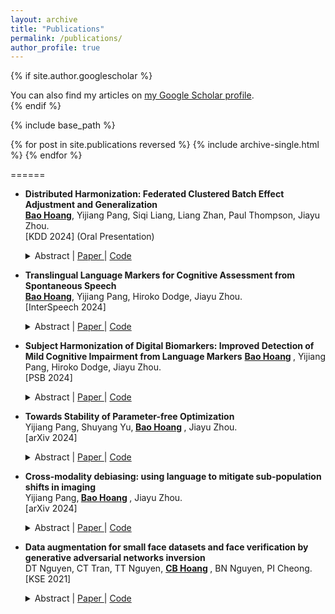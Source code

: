 ```yaml
---
layout: archive
title: "Publications"
permalink: /publications/
author_profile: true
---
```


{% if site.author.googlescholar %}
  <div class="wordwrap">You can also find my articles on <a href="{{site.author.googlescholar}}">my Google Scholar profile</a>.</div>
{% endif %}

{% include base_path %}

{% for post in site.publications reversed %}
  {% include archive-single.html %}
{% endfor %}

======
* **Distributed Harmonization: Federated Clustered Batch Effect Adjustment and Generalization** <br>
  <b><u>Bao Hoang</u></b>, Yijiang Pang, Siqi Liang, Liang Zhan, Paul Thompson, Jiayu Zhou. <br>
  [KDD 2024] (Oral Presentation) <br>
  <details> 
    <summary>
        Abstract |
        <a href="https://arxiv.org/pdf/2405.15081" role="button" target="_blank"> Paper </a> | 
        <a href="https://github.com/illidanlab/distributed-cluster-harmonization" role="button" target="_blank"> Code </a>
    </summary>
   Independent and identically distributed (i.i.d.) data is essential to many data analysis and modeling techniques. In the medical domain, collecting data from multiple sites or institutions is a common strategy that guarantees sufficient clinical diversity, determined by the decentralized nature of medical data. However, data from various sites are easily biased by the local environment or facilities, thereby violating the i.i.d. rule. A common strategy is to harmonize the site bias while retaining important biological information. The ComBat is among the most popular harmonization approaches and has recently been extended to handle distributed sites. However, when faced with situations involving newly joined sites in training or evaluating data from unknown/unseen sites, ComBat lacks compatibility and requires retraining with data from all the sites. The retraining leads to significant computational and logistic overhead that is usually prohibitive. In this work, we develop a novel Cluster ComBat harmonization algorithm, which leverages cluster patterns of the data in different sites and greatly advances the usability of ComBat harmonization. We use extensive simulation and real medical imaging data from ADNI to demonstrate the superiority of the proposed approach.
  </details>  

* **Translingual Language Markers for Cognitive Assessment from Spontaneous Speech** <br>
  <b><u>Bao Hoang</u></b>, Yijiang Pang, Hiroko Dodge, Jiayu Zhou. <br>
  [InterSpeech 2024] <br>
  <details> 
    <summary>
        Abstract |
        <a href="" role="button" target="_blank"> Paper </a> | 
        <a href="https://github.com/illidanlab/translingual-language-markers" role="button" target="_blank"> Code </a>
    </summary>
   Mild Cognitive Impairment (MCI) is considered a prodromal stage of dementia, including Alzheimer's disease, showing behavior changes and decreased executive function. In the InterSpeech 2024 TAUKADIAL Challenge, we study language markers from spontaneous speech in English and Chinese and use the bilingual language markers to identify MCI cases and predict the Mini-Mental Status Examination (MMSE) scores. Our proposed framework combines the power from 1) feature extraction of a comprehensive set of bilingual acoustic features, semantic and syntactic features from language models; 2) careful treatment of model complexity for small sample size; 3) consideration of imbalanced demographic structure, potential outlier removal, and a multi-task treatment that uses the prediction of clinical classification as prior for MMSE prediction. The proposed approach delivers an average of 78.2% Balanced Accuracy in MCI detection and an average RMSE of 2.705 in predicting MMSE.
  </details>  

* **Subject Harmonization of Digital Biomarkers: Improved Detection of Mild Cognitive Impairment from Language Markers** <be>
  <b> <u>Bao Hoang</u> </b>, Yijiang Pang, Hiroko Dodge, Jiayu Zhou. <br>
  [PSB 2024] <br>
  <details> 
    <summary>
        Abstract |
        <a href="https://www.ncbi.nlm.nih.gov/pmc/articles/PMC11017207/" role="button" target="_blank"> Paper </a> | 
        <a href="https://github.com/illidanlab/subject_harmonization" role="button" target="_blank"> Code </a>
    </summary>
  Mild cognitive impairment (MCI) represents the early stage of dementia including Alzheimer’s disease (AD) and is a crucial stage for therapeutic interventions and treatment. Early detection of MCI offers opportunities for early intervention and significantly benefits cohort enrichment for clinical trials. Imaging and in vivo markers in plasma and cerebrospinal fluid biomarkers have high detection performance, yet their prohibitive costs and intrusiveness demand more affordable and accessible alternatives. The recent advances in digital biomarkers, especially language markers, have shown great potential, where variables informative to MCI are derived from linguistic and/or speech and later used for predictive modeling. A major challenge in modeling language markers comes from the variability of how each person speaks. As the cohort size for language studies is usually small due to extensive data collection efforts, the variability among persons makes language markers hard to generalize to unseen subjects. In this paper, we propose a novel subject harmonization tool to address the issue of distributional differences in language markers across subjects, thus enhancing the generalization performance of machine learning models. Our empirical results show that machine learning models built on our harmonized features have improved prediction performance on unseen data.
  </details>  

* **Towards Stability of Parameter-free Optimization** <br>
  Yijiang Pang, Shuyang Yu,<b> <u>Bao Hoang</u> </b>, Jiayu Zhou. <br>
  [arXiv 2024] <br>
  <details> 
    <summary>
        Abstract |
        <a href="https://arxiv.org/pdf/2405.04376" role="button" target="_blank"> Paper </a> | 
        <a href="" role="button" target="_blank"> Code </a> 
    </summary>
  Hyperparameter tuning, particularly the selection of an appropriate learning rate in adaptive gradient training methods, remains a challenge. To tackle this challenge, in this paper, we propose a novel parameter-free optimizer, \textsc{AdamG} (Adam with the golden step size), designed to automatically adapt to diverse optimization problems without manual tuning. The core technique underlying \textsc{AdamG} is our golden step size derived for the AdaGrad-Norm algorithm, which is expected to help AdaGrad-Norm preserve the tuning-free convergence and approximate the optimal step size in expectation w.r.t. various optimization scenarios. To better evaluate tuning-free performance, we propose a novel evaluation criterion, \textit{reliability}, to comprehensively assess the efficacy of parameter-free optimizers in addition to classical performance criteria. Empirical results demonstrate that compared with other parameter-free baselines, \textsc{AdamG} achieves superior performance, which is consistently on par with Adam using a manually tuned learning rate across various optimization tasks.
  </details>  

* **Cross-modality debiasing: using language to mitigate sub-population shifts in imaging** <br>
  Yijiang Pang,<b> <u>Bao Hoang</u> </b>, Jiayu Zhou. <br>
  [arXiv 2024] <br>
  <details> 
    <summary>
        Abstract |
        <a href="https://arxiv.org/pdf/2403.07888" role="button" target="_blank"> Paper </a> | 
        <a href="" role="button" target="_blank"> Code </a> 
    </summary>
  Sub-population shift is a specific type of domain shift that highlights changes in data distribution within specific sub-groups or populations between training and testing. Sub-population shift accounts for a significant source of algorithmic bias and calls for distributional robustness. Recent studies found inherent distributional robustness in multi-modality foundation models, such as the vision-language model CLIP, yet this robustness is vulnerable through parameter fine-tuning. In this paper, we propose leveraging the connection of robustness among different modalities and reshaping the distributional robustness of one modality with another. Specifically, in the context of the distributional robustness of CLIP, we propose to leverage natural language inputs to debias the image feature representations, to improve worst-case performance on sub-populations. Our extensive empirical studies show that image representations debiased by natural language can achieve significant performance improvement and reduction of performance instability under sub-population shifts.
  </details>  

* **Data augmentation for small face datasets and face verification by generative adversarial networks inversion** <br>
  DT Nguyen, CT Tran, TT Nguyen, <b> <u>CB Hoang</u> </b>, BN Nguyen, PI Cheong. <br>
  [KSE 2021] <br>
  <details> 
    <summary>
        Abstract |
        <a href="https://ieeexplore.ieee.org/abstract/document/9648720/" role="button" target="_blank"> Paper </a> | 
        <a href="" role="button" target="_blank"> Code </a> 
    </summary>
   One of the most challenging issues in the utilisation of machine learning in face datasets is the lack of data, especially when there is inadequate collection of datasets. On one hand, the cost of collecting new face images could be very costly and it depend heavily on the resources and the availability of the data collection. On the other hand, insufficient face datasets could lead to over-fitting issues in any deep learning models especially in the face verification tasks as it requires adequate amount of face dataset. Nevertheless, Generative Adversarial Networks (GANs) offers a better way to augment the data by generating synthetic face images based on the close-distributed pixels of real images. With this intention, GAN inversion was introduced to produce better performance comparing to the previous GAN concepts; by inverting a given face image back into the latent space of a pretrained GAN model with low loss transmissions. This paper demonstrates the feasibility of GAN inversion during the face verification process. We will also illustrate the comparison between previous GAN models, and traditional machine learning augmentation methods in face images generation.
  </details>  

  

